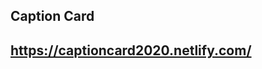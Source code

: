<h2>Caption Card<h2>
  <span><a href="https://captioncard2020.netlify.com/">https://captioncard2020.netlify.com/</a></span>
